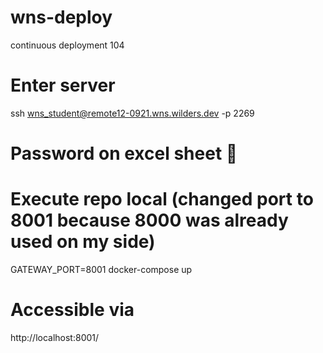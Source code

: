# wns-deploy
continuous deployment 104

# Enter server
ssh wns_student@remote12-0921.wns.wilders.dev -p 2269
# Password on excel sheet 🤫

# Execute repo local (changed port to 8001 because 8000 was already used on my side)
GATEWAY_PORT=8001 docker-compose up
# Accessible via 
http://localhost:8001/

